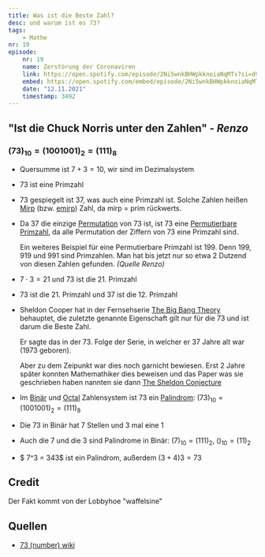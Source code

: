 ```yaml
---
title: Was ist die Beste Zahl?
desc: und warum ist es 73?
tags:
    - Mathe
nr: 19
episode:
    nr: 19
    name: Zerstörung der Coronaviren
    link: https://open.spotify.com/episode/2Ni5wnkBHWpkknoiaNqMTs?si=d97bfa1ea3904c45
    embed: https://open.spotify.com/embed/episode/2Ni5wnkBHWpkknoiaNqMTs?utm_source=generator&theme=0&t=3492
    date: "12.11.2021"
    timestamp: 3492
---
```


## "Ist die Chuck Norris unter den Zahlen" - *Renzo*

### $(73)_{10} = (1001001)_{2} = (111)_{8}$


- Quersumme ist $7+3=10$, wir sind im Dezimalsystem


- 73 ist eine Primzahl


- 73 gespiegelt ist 37, was auch eine Primzahl ist. Solche Zahlen heißen [Mirp](https://de.wikipedia.org/wiki/Mirpzahl) (bzw. [emirp](https://en.wikipedia.org/wiki/Emirp)) Zahl, da mirp = prim rückwerts.


- Da 37 die einzige [Permutation](https://de.wikipedia.org/wiki/Permutation) von 73 ist, ist 73 eine [Permutierbare Primzahl](https://de.wikipedia.org/wiki/Permutierbare_Primzahl), da alle Permutation der Ziffern von 73 eine Primzahl sind. 

    Ein weiteres Beispiel für eine Permutierbare Primzahl ist 199. Denn 199, 919 und 991 sind Primzahlen. Man hat bis jetzt nur so etwa 2 Dutzend von diesen Zahlen gefunden. *(Quelle Renzo)*


- $7 \cdot 3 = 21$ und 73 ist die 21. Primzahl


- 73 ist die 21. Primzahl und 37 ist die 12. Primzahl


- Sheldon Cooper hat in der Fernsehserie [The Big Bang Theory](https://en.wikipedia.org/wiki/The_Big_Bang_Theory) behauptet, die zuletzte genannte Eigenschaft gilt nur für die 73 und ist darum die Beste Zahl.

    Er sagte das in der 73. Folge der Serie, in welcher er 37 Jahre alt war (1973 geboren).

    Aber zu dem Zeipunkt war dies noch garnicht bewiesen. Erst 2 Jahre später konnten Mathemathiker dies beweisen und das Paper was sie geschrieben haben nannten sie dann [The Sheldon Conjecture](https://www.tandfonline.com/doi/abs/10.4169/mathhorizons.23.2.12)


- Im [Binär](https://de.wikipedia.org/wiki/Dualsystem) und [Octal](https://de.wikipedia.org/wiki/Oktalsystem) Zahlensystem ist 73 ein [Palindrom](https://de.wikipedia.org/wiki/Palindrom): $(73)_{10} = (1001001)_{2} = (111)_{8}$

- Die 73 in Binär hat 7 Stellen und 3 mal eine 1


- Auch die 7 und die 3 sind Palindrome in Binär: $(7)_{10} = (111)_{2}$, $()_{10} = (11)_{2}$


- $ 7^3 = 343$ ist ein Palindrom, außerdem $(3+4)3 = 73$


## Credit
Der Fakt kommt von der Lobbyhoe "waffelsine"

## Quellen
* [73 (number) wiki](https://en.wikipedia.org/wiki/73_(number))